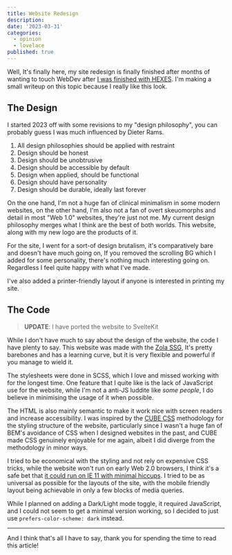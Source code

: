 ```yaml
---
title: Website Redesign
description:
date: '2023-03-31'
categories:
  - opinion
  - lovelace
published: true
---
```


Well, It's finally here, my site redesign is finally finished after months of wanting to touch WebDev after [I was finished with HEXES](https://kaleidosium.itch.io/hexes). I'm making a small writeup on this topic because I really like this look.

## The Design

I started 2023 off with some revisions to my "design philosophy", you can probably guess I was much influenced by Dieter Rams.

1. All design philosophies should be applied with restraint
2. Design should be honest
3. Design should be unobtrusive
4. Design should be accessible by default
5. Design when applied, should be functional
6. Design should have personality
7. Design should be durable, ideally last forever

On the one hand, I'm not a huge fan of clinical minimalism in some modern websites, on the other hand, I'm also not a fan of overt skeuomorphs and detail in most "Web 1.0" websites, they're just not me. My current design philosophy merges what I think are the best of both worlds. This website, along with my new logo are the products of it.

For the site, I went for a sort-of design brutalism, it's comparatively bare and doesn't have much going on, If you removed the scrolling BG which I added for some personality, there's nothing much interesting going on. Regardless I feel quite happy with what I've made.

I've also added a printer-friendly layout if anyone is interested in printing my site.

## The Code

> **UPDATE**:
> I have ported the website to SvelteKit

While I don't have much to say about the design of the website, the code I have plenty to say. This website was made with the [Zola SSG](https://www.getzola.org/), It's pretty barebones and has a learning curve, but it is very flexible and powerful if you manage to wield it.

The stylesheets were done in SCSS, which I love and missed working with for the longest time. One feature that I quite like is the lack of JavaScript use for the website, while I'm not a anti-JS luddite like _some people_, I do believe in minimising the usage of it when possible.

The HTML is also mainly semantic to make it work nice with screen readers and increase accessibility. I was inspired by the [CUBE CSS](https://cube.fyi/) methodology for the styling structure of the website, particularly since I wasn't a huge fan of BEM's avoidance of CSS when I designed websites in the past, and CUBE made CSS genuinely enjoyable for me again, albeit I did diverge from the methodology in minor ways.

I tried to be economical with the styling and not rely on expensive CSS tricks, while the website won't run on early Web 2.0 browsers, I think it's a safe bet that [it could run on IE 11 with minimal hiccups](https://caniuse.com/flexbox). I tried to be as universal as possible for the layouts of the site, with the mobile friendly layout being achievable in only a few blocks of media queries.

While I planned on adding a Dark/Light mode toggle, it required JavaScript, and I could not seem to get a minimal version working, so I decided to just use `prefers-color-scheme: dark` instead.

---

And I think that's all I have to say, thank you for spending the time to read this article!
